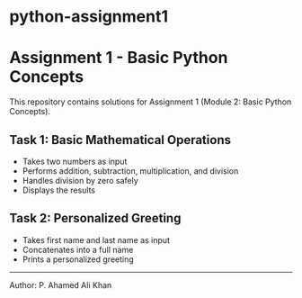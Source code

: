 # python-assignment1
# Assignment 1 - Basic Python Concepts

This repository contains solutions for Assignment 1 (Module 2: Basic Python Concepts).

## Task 1: Basic Mathematical Operations
- Takes two numbers as input
- Performs addition, subtraction, multiplication, and division
- Handles division by zero safely
- Displays the results

## Task 2: Personalized Greeting
- Takes first name and last name as input
- Concatenates into a full name
- Prints a personalized greeting

---

Author: P. Ahamed Ali Khan

